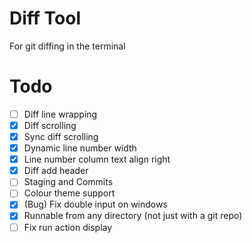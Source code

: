 # Diff Tool

For git diffing in the terminal

# Todo

- [ ] Diff line wrapping
- [x] Diff scrolling
- [x] Sync diff scrolling
- [x] Dynamic line number width
- [x] Line number column text align right
- [x] Diff add header
- [ ] Staging and Commits
- [ ] Colour theme support
- [x] (Bug) Fix double input on windows
- [x] Runnable from any directory (not just with a git repo)
- [ ] Fix run action display
